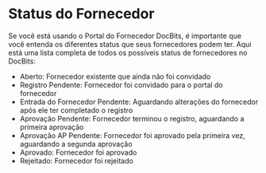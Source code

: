 # Status do Fornecedor

Se você está usando o Portal do Fornecedor DocBits, é importante que você entenda os diferentes status que seus fornecedores podem ter. Aqui está uma lista completa de todos os possíveis status de fornecedores no DocBits:

* Aberto: Fornecedor existente que ainda não foi convidado
* Registro Pendente: Fornecedor foi convidado para o portal do fornecedor
* Entrada do Fornecedor Pendente: Aguardando alterações do fornecedor após ele ter completado o registro
* Aprovação Pendente: Fornecedor terminou o registro, aguardando a primeira aprovação
* Aprovação AP Pendente: Fornecedor foi aprovado pela primeira vez, aguardando a segunda aprovação
* Aprovado: Fornecedor foi aprovado
* Rejeitado: Fornecedor foi rejeitado
